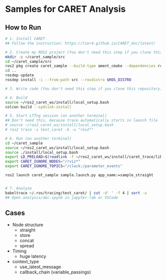 # Samples for CARET Analysis
## How to Run
```sh
# 1. Install CARET
## Follow the instruction: https://tier4.github.io/CARET_doc/latest/

# 2. Create my ROS2 project (You don't need this step if you clone this repository)
mkdir -p ~/caret_sample/src
cd ~/caret_sample/src
ros2 pkg create caret_sample --build-type ament_cmake --dependencies rclcpp rclcpp_components std_msgs
cd ..
rosdep update
rosdep install -i --from-path src --rosdistro $ROS_DISTRO

# 3. Write code (You don't need this step if you clone this repository)

# 4. Build
source ~/ros2_caret_ws/install/local_setup.bash
colcon build --symlink-install

# 5. Start LTTng session (on another terminal)
## Don't need this, because trace automatically starts in launch file
# source ~/ros2_caret_ws/install/local_setup.bash
# ros2 trace -s test_caret -k -u "ros2*"

# 6. Run (on another terminal)
cd ~/caret_sample
source ~/ros2_caret_ws/install/local_setup.bash
source ./install/local_setup.bash
export LD_PRELOAD=$(readlink -f ~/ros2_caret_ws/install/caret_trace/lib/libcaret.so)
export CARET_IGNORE_NODES="/rviz*"
export CARET_IGNORE_TOPICS="/clock:/parameter_events"

ros2 launch caret_sample sample.launch.py app_name:=sample_straight


# 7. Analyze
babeltrace ~/.ros/tracing/test_caret/ | cut -d' ' -f 4 | sort -u
## Open analysis/abc.ipynb in jupyter-lab or VSCode
```

## Cases
- Node structure
    - straight
    - store
    - concat
    - spread
- Timing
    - huge latency
- context_type
    - use_latest_message
    - callback_chain (variable_passings)
